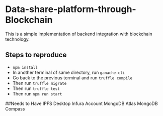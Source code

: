 # Data-share-platform-through-Blockchain

This is a simple implementation of backend integration with blockchain technology. 

## Steps to reproduce

- ```npm install```
- In another terminal of same directory, run ```ganache-cli```
- Go back to the previous terminal and run ```truffle compile```
- Then run ```truffle migrate```
- Then run ```truffle test```
- Then run ```npm run start```

##Needs to Have
IPFS Desktop
Infura Account
MongoDB Atlas
MongoDB Compass


